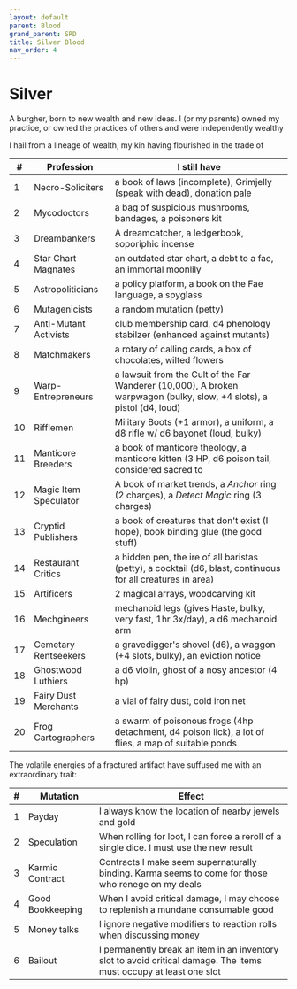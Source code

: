 ```yaml
---
layout: default
parent: Blood
grand_parent: SRD
title: Silver Blood
nav_order: 4
---
```

# Silver
A burgher, born to new wealth and new ideas. I (or my parents) owned my practice, or owned the practices of others and were independently wealthy

I hail from a lineage of wealth, my kin having flourished in the trade of

|#|Profession |I still have|
|------|-----------|-|
|1| Necro-Soliciters| a book of laws (incomplete), Grimjelly (speak with dead), donation pale|
|2| Mycodoctors| a bag of suspicious mushrooms, bandages, a poisoners kit|
|3| Dreambankers| A dreamcatcher, a ledgerbook, soporiphic incense|
|4| Star Chart Magnates| an outdated star chart, a debt to a fae, an immortal moonlily|
|5| Astropoliticians| a policy platform, a book on the Fae language, a spyglass|
|6| Mutagenicists| a random mutation (petty)| Grimjelly (mutate spell)|
|7| Anti-Mutant Activists| club membership card, d4 phenology stabilzer (enhanced against mutants)|
|8| Matchmakers| a rotary of calling cards, a box of chocolates, wilted flowers|
|9| Warp-Entrepreneurs| a lawsuit from the Cult of the Far Wanderer (10,000), A broken warpwagon (bulky, slow, +4 slots), a pistol (d4, loud)|
|10| Rifflemen| Military Boots (+1 armor), a uniform, a d8 rifle w/ d6 bayonet (loud, bulky) |
|11| Manticore Breeders| a book of manticore theology, a manticore kitten (3 HP, d6 poison tail, considered sacred to |some)|
|12| Magic Item Speculator| A book of market trends, a _Anchor_ ring (2 charges), a _Detect Magic_ ring (3 charges) |
|13| Cryptid Publishers| a book of creatures that don't exist (I hope), book binding glue (the good stuff) |
|14| Restaurant Critics| a hidden pen, the ire of all baristas (petty), a cocktail (d6, blast, continuous for all creatures in area)|
|15| Artificers| 2 magical arrays, woodcarving kit|a d8 buzzsaw (loud)|
|16| Mechgineers| mechanoid legs (gives Haste, bulky, very fast, 1hr 3x/day), a d6 mechanoid arm
|17| Cemetary Rentseekers| a gravedigger's shovel (d6), a waggon (+4 slots, bulky), an eviction notice |
|18| Ghostwood Luthiers| a d6 violin, ghost of a nosy ancestor (4 hp) |
|19| Fairy Dust Merchants | a vial of fairy dust, cold iron net |
|20| Frog Cartographers| a swarm of poisonous frogs (4hp detachment, d4 poison lick), a lot of flies, a map of suitable ponds |

The volatile energies of a fractured artifact have suffused me with an extraordinary trait:

|#|Mutation |Effect|
|------|-----------|-|
|1| Payday| I always know the location of nearby jewels and gold|
|2| Speculation| When rolling for loot, I can force a reroll of a single dice. I must use the new result|
|3| Karmic Contract| Contracts I make seem supernaturally binding. Karma seems to come for those who renege on my deals|
|4| Good Bookkeeping| When I avoid critical damage, I may choose to replenish a mundane consumable good|
|5| Money talks| I ignore negative modifiers to reaction rolls when discussing money|
|6| Bailout| I permanently break an item in an inventory slot to avoid critical damage. The items must occupy at least one slot|

